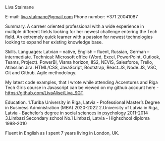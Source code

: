 Liva Stalmane

E–mail: liva.stalmane@gmail.com 
Phone number: +371 20041087

Summary. 
A carreer oriented professional with a wide experience in multiple different fields looking for her newest challenge entering the Tech field. An extremely quick learner with a passion for newest technologies looking to expand her existing knowledge base.

Skills. 
Languages: Latvian – native, English – fluent, Russian, German – intermediate. 
Technical: Microsoft office (Word, Excel, PowerPoint, Outlook, Teams, Project). PowerBI, Visma horizon, IIS2, NEVIS, Salesforce, Trello, Atlassian Jira. HTML/CSS, JavaScript, Bootstrap, React.JS, Node.JS, VSC, Git and Github. Agile methodology.

My latest code examples, that I wrote while attending Accentures and Riga Tech Girls course in Javascript can be viewed on my github account here - https://github.com/LivaAlise/Liva_SGT

Education. 
1.Turiba University in Riga, Latvia - Professional Master’s Degree in Business Administration (MBA) 2020-2022 
2.University of Latvia in Riga, Latvia - Bachelor’s degree in social sciences in psychology 2011-2014 
3.Limbazi Secondary school No.1 Limbazi, Latvia - Highschool diploma 1998-2010

Fluent in English as I spent 7 years living in London, UK.
